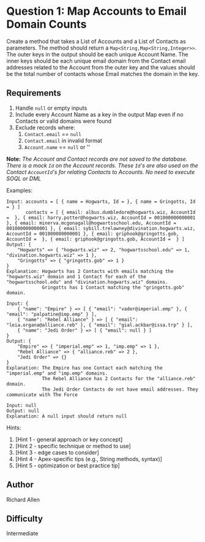 # Question 1: Map Accounts to Email Domain Counts

Create a method that takes a List of Accounts and a List of Contacts as parameters. The method should return a `Map<String,Map<String,Integer>>`. The outer keys in the output should be each unique Account Name. The inner keys should be each unique email domain from the Contact email addresses related to the Account from the outer key and the values should be the total number of contacts whose Email matches the domain in the key.

## Requirements

1. Handle `null` or empty inputs
2. Include every Account Name as a key in the output Map even if no Contacts or valid domains were found
3. Exclude records where:
   1. `Contact.email` == `null`
   2. `Contact.email` in invalid format
   3. `Account.name` == `null` or ''

**Note:** *The Account and Contact records are not saved to the database. There is a mock `Id` on the Account records. These `Id`'s are also used on the Contact `AccountId`'s for relating Contacts to Accounts. No need to execute SOQL or DML*

Examples:

```text
Input: accounts = [ { name = Hogwarts, Id = }, { name = Gringotts, Id = } ]
       contacts = [ { email: albus.dumbledore@hogwarts.wiz, AccountId =  }, { email: harry.potter@hogwarts.wiz, AccountId = 001000000000001 }, { email: minerva.mcgonagall@hogwartsschool.edu, AccountId = 001000000000001 }, { email: sybill.trelawney@divination.hogwarts.wiz, AccountId = 001000000000001 }, { email: griphook@gringotts.gob, AccountId =  }, { email: griphook@gringotts.gob, AccountId =  } ]
Output: {
    "Hogwarts" => { "hogwarts.wiz" => 2, "hogwartsschool.edu" => 1, "divination.hogwarts.wiz" => 1 },
    "Gringotts" => { "gringotts.gob" => 1 }
}
Explanation: Hogwarts has 2 Contacts with emails matching the "hogwarts.wiz" domain and 1 Contact for each of the "hogwartsschool.edu" and "divination.hogwarts.wiz" domains.
             Gringotts has 1 Contact matching the "gringotts.gob" domain.

Input: {
    { "name": "Empire" } => [ { "email": "vader@imperial.emp" }, { "email": "palpatine@imp.emp" } ],
    { "name": "Rebel Alliance" } => [ { "email": "leia.organa@alliance.reb" }, { "email": "gial.ackbar@issa.trp" } ],
    { "name": "Jedi Order" } => [ { "email": null } ]
}
Output: {
    "Empire" => { "imperial.emp" => 1, "imp.emp" => 1 },
    "Rebel Alliance" => { "alliance.reb" => 2 },
    "Jedi Order" => {}
}
Explanation: The Empire has one Contact each matching the "imperial.emp" and "imp.emp" domains.
             The Rebel Alliance has 2 Contacts for the "alliance.reb" domain.
             The Jedi Order Contacts do not have email addresses. They communicate with The Force

Input: null
Output: null
Explanation: A null input should return null
```

Hints:

1. [Hint 1 - general approach or key concept]
2. [Hint 2 - specific technique or method to use]
3. [Hint 3 - edge cases to consider]
4. [Hint 4 - Apex-specific tips (e.g., String methods, syntax)]
5. [Hint 5 - optimization or best practice tip]

## Author

Richard Allen

## Difficulty

Intermediate
